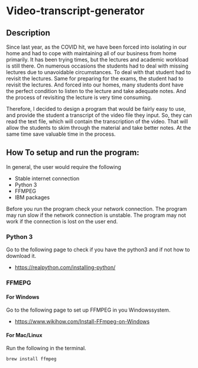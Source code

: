 # Video-transcript-generator

## Description

Since last year, as the COVID hit, we have been forced into isolating in our home and had to cope with
maintaining all of our business from home primarily. It has been trying times, but the lectures and academic workload is still there. On numerous occasions the students had to deal with missing lectures due to unavoidable circumstances. To deal with that student had to revisit the lectures. Same for preparing for the exams, the student had to revisit the lectures. And forced into our homes, many students dont have the perfect condition to listen to the lecture and take adequate notes. And the process of revisiting the lecture is very time consuming.

Therefore, I decided to design a program that would be fairly easy to use, and provide the student a transcript of the video file they input. So, they can read the text file, which will contain the transcription of the video. That will allow the students to skim through the material and take better notes. At the same time save valuable time in the process.

## How To setup and run the program:

In general, the user would require the following

* Stable internet connection
* Python 3
* FFMPEG
* IBM packages

Before you run the program check your network connection. The program may run slow if the network connection is unstable. The program may not work if the connection is lost on the user end.

### Python 3

Go to the following page to check if you have the python3 and if not how to download it.

* https://realpython.com/installing-python/

### FFMEPG

#### For Windows

Go to the following page to set up FFMPEG in you Windowssystem.

* https://www.wikihow.com/Install-FFmpeg-on-Windows

#### For Mac/Linux

Run the following in the terminal.

`brew install ffmpeg`
